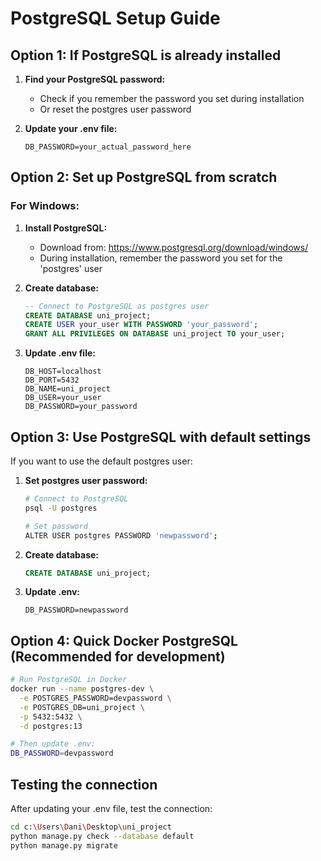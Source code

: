 # PostgreSQL Setup Guide

## Option 1: If PostgreSQL is already installed

1. **Find your PostgreSQL password:**
   - Check if you remember the password you set during installation
   - Or reset the postgres user password

2. **Update your .env file:**
   ```
   DB_PASSWORD=your_actual_password_here
   ```

## Option 2: Set up PostgreSQL from scratch

### For Windows:

1. **Install PostgreSQL:**
   - Download from: https://www.postgresql.org/download/windows/
   - During installation, remember the password you set for the 'postgres' user

2. **Create database:**
   ```sql
   -- Connect to PostgreSQL as postgres user
   CREATE DATABASE uni_project;
   CREATE USER your_user WITH PASSWORD 'your_password';
   GRANT ALL PRIVILEGES ON DATABASE uni_project TO your_user;
   ```

3. **Update .env file:**
   ```
   DB_HOST=localhost
   DB_PORT=5432
   DB_NAME=uni_project
   DB_USER=your_user
   DB_PASSWORD=your_password
   ```

## Option 3: Use PostgreSQL with default settings

If you want to use the default postgres user:

1. **Set postgres user password:**
   ```bash
   # Connect to PostgreSQL
   psql -U postgres
   
   # Set password
   ALTER USER postgres PASSWORD 'newpassword';
   ```

2. **Create database:**
   ```sql
   CREATE DATABASE uni_project;
   ```

3. **Update .env:**
   ```
   DB_PASSWORD=newpassword
   ```

## Option 4: Quick Docker PostgreSQL (Recommended for development)

```bash
# Run PostgreSQL in Docker
docker run --name postgres-dev \
  -e POSTGRES_PASSWORD=devpassword \
  -e POSTGRES_DB=uni_project \
  -p 5432:5432 \
  -d postgres:13

# Then update .env:
DB_PASSWORD=devpassword
```

## Testing the connection

After updating your .env file, test the connection:

```bash
cd c:\Users\Dani\Desktop\uni_project
python manage.py check --database default
python manage.py migrate
```